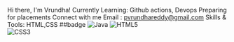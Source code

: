 Hi there, I'm Vrundha!
Currently Learning: Github actions, Devops
Preparing for placements
Connect with me
Email : pvrundhareddy@gmail.com
Skills & Tools: HTML,CSS
##badge
![Java](https://img.shields.io/badge/Java-Orange?style=for-the-badge&logo=java&logoColor=white)
![HTML5](https://img.shields.io/badge/HTML5-E34F26?style=for-the-badge&logo=html5&logoColor=white)  
![CSS3](https://img.shields.io/badge/CSS3-1572B6?style=for-the-badge&logo=css3&logoColor=white)


